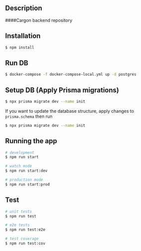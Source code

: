 ## Description

####Cargon backend repository

## Installation

```bash
$ npm install
```

## Run DB
```bash
$ docker-compose -f docker-compose-local.yml up -d postgres 
```

## Setup DB (Apply Prisma migrations)
```bash
$ npx prisma migrate dev --name init 
```
If you want to update the database structure, apply changes to `prisma.schema`
then run
```bash
$ npx prisma migrate dev --name init 
```

## Running the app

```bash
# development
$ npm run start

# watch mode
$ npm run start:dev

# production mode
$ npm run start:prod
```

## Test

```bash
# unit tests
$ npm run test

# e2e tests
$ npm run test:e2e

# test coverage
$ npm run test:cov
```
